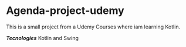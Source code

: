# Agenda-project-udemy

This is a small project from a Udemy Courses where iam learning Kotlin.

***Tecnologies***
Kotlin and Swing
